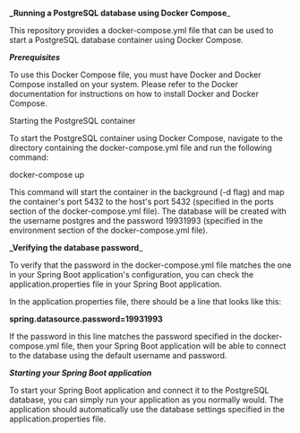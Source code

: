 **_Running a PostgreSQL database using Docker Compose**_

This repository provides a docker-compose.yml file that can be used to start a PostgreSQL database container using Docker Compose.

**_Prerequisites_**

To use this Docker Compose file, you must have Docker and Docker Compose installed on your system. Please refer to the Docker documentation for instructions on how to install Docker and Docker Compose.

Starting the PostgreSQL container

To start the PostgreSQL container using Docker Compose, navigate to the directory containing the docker-compose.yml file and run the following command:

docker-compose up

This command will start the container in the background (-d flag) and map the container's port 5432 to the host's port 5432 (specified in the ports section of the docker-compose.yml file). The database will be created with the username postgres and the password 19931993 (specified in the environment section of the docker-compose.yml file).

**_Verifying the database password**_

To verify that the password in the docker-compose.yml file matches the one in your Spring Boot application's configuration, you can check the application.properties file in your Spring Boot application.

In the application.properties file, there should be a line that looks like this:

**spring.datasource.password=19931993**

If the password in this line matches the password specified in the docker-compose.yml file, then your Spring Boot application will be able to connect to the database using the default username and password.

_**Starting your Spring Boot application**_

To start your Spring Boot application and connect it to the PostgreSQL database, you can simply run your application as you normally would. The application should automatically use the database settings specified in the application.properties file.



